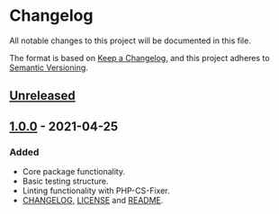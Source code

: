# Changelog
All notable changes to this project will be documented in this file.

The format is based on [Keep a Changelog](https://keepachangelog.com/en/1.0.0/),
and this project adheres to [Semantic Versioning](https://semver.org/spec/v2.0.0.html).

## [Unreleased]

## [1.0.0] - 2021-04-25
### Added
- Core package functionality.
- Basic testing structure.
- Linting functionality with PHP-CS-Fixer.
- [CHANGELOG], [LICENSE] and [README].

[Unreleased]: https://github.com/dnwjn/nova-launch/compare/v1.0.0...HEAD
[1.0.0]: https://github.com/dnwjn/nova-launch/releases/tag/v1.0.0
[CHANGELOG]: CHANGELOG.md
[LICENSE]: LICENSE.md
[README]: README.md
